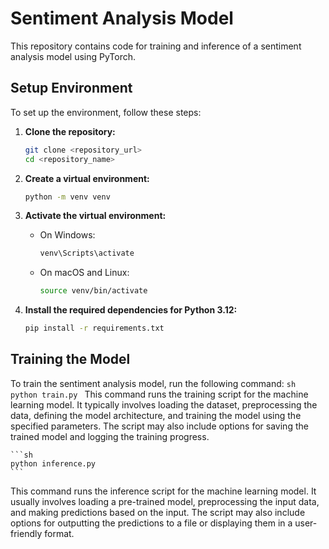 # Sentiment Analysis Model

This repository contains code for training and inference of a sentiment analysis model using PyTorch.

## Setup Environment

To set up the environment, follow these steps:

1. **Clone the repository:**
    ```sh
    git clone <repository_url>
    cd <repository_name>
    ```

2. **Create a virtual environment:**
    ```sh
    python -m venv venv
    ```

3. **Activate the virtual environment:**
    - On Windows:
        ```sh
        venv\Scripts\activate
        ```
    - On macOS and Linux:
        ```sh
        source venv/bin/activate
        ```

4. **Install the required dependencies for Python 3.12:**
    ```sh
    pip install -r requirements.txt
    ```

## Training the Model

To train the sentiment analysis model, run the following command:
    ```sh
    python train.py
    ```
This command runs the training script for the machine learning model. It typically involves loading the dataset, preprocessing the data, defining the model architecture, and training the model using the specified parameters. The script may also include options for saving the trained model and logging the training progress.

    ```sh
    python inference.py
    ```
This command runs the inference script for the machine learning model. It usually involves loading a pre-trained model, preprocessing the input data, and making predictions based on the input. The script may also include options for outputting the predictions to a file or displaying them in a user-friendly format.